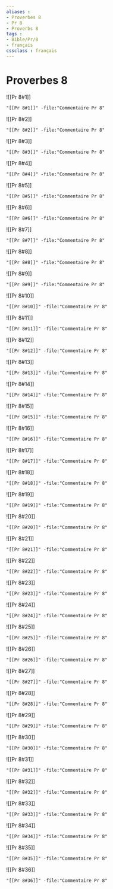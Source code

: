 ```yaml
---
aliases : 
- Proverbes 8
- Pr 8
- Proverbs 8
tags : 
- Bible/Pr/8
- français
cssclass : français
---
```


# Proverbes 8

![[Pr 8#1]]

```query
"[[Pr 8#1]]" -file:"Commentaire Pr 8"
```

![[Pr 8#2]]

```query
"[[Pr 8#2]]" -file:"Commentaire Pr 8"
```

![[Pr 8#3]]

```query
"[[Pr 8#3]]" -file:"Commentaire Pr 8"
```

![[Pr 8#4]]

```query
"[[Pr 8#4]]" -file:"Commentaire Pr 8"
```

![[Pr 8#5]]

```query
"[[Pr 8#5]]" -file:"Commentaire Pr 8"
```

![[Pr 8#6]]

```query
"[[Pr 8#6]]" -file:"Commentaire Pr 8"
```

![[Pr 8#7]]

```query
"[[Pr 8#7]]" -file:"Commentaire Pr 8"
```

![[Pr 8#8]]

```query
"[[Pr 8#8]]" -file:"Commentaire Pr 8"
```

![[Pr 8#9]]

```query
"[[Pr 8#9]]" -file:"Commentaire Pr 8"
```

![[Pr 8#10]]

```query
"[[Pr 8#10]]" -file:"Commentaire Pr 8"
```

![[Pr 8#11]]

```query
"[[Pr 8#11]]" -file:"Commentaire Pr 8"
```

![[Pr 8#12]]

```query
"[[Pr 8#12]]" -file:"Commentaire Pr 8"
```

![[Pr 8#13]]

```query
"[[Pr 8#13]]" -file:"Commentaire Pr 8"
```

![[Pr 8#14]]

```query
"[[Pr 8#14]]" -file:"Commentaire Pr 8"
```

![[Pr 8#15]]

```query
"[[Pr 8#15]]" -file:"Commentaire Pr 8"
```

![[Pr 8#16]]

```query
"[[Pr 8#16]]" -file:"Commentaire Pr 8"
```

![[Pr 8#17]]

```query
"[[Pr 8#17]]" -file:"Commentaire Pr 8"
```

![[Pr 8#18]]

```query
"[[Pr 8#18]]" -file:"Commentaire Pr 8"
```

![[Pr 8#19]]

```query
"[[Pr 8#19]]" -file:"Commentaire Pr 8"
```

![[Pr 8#20]]

```query
"[[Pr 8#20]]" -file:"Commentaire Pr 8"
```

![[Pr 8#21]]

```query
"[[Pr 8#21]]" -file:"Commentaire Pr 8"
```

![[Pr 8#22]]

```query
"[[Pr 8#22]]" -file:"Commentaire Pr 8"
```

![[Pr 8#23]]

```query
"[[Pr 8#23]]" -file:"Commentaire Pr 8"
```

![[Pr 8#24]]

```query
"[[Pr 8#24]]" -file:"Commentaire Pr 8"
```

![[Pr 8#25]]

```query
"[[Pr 8#25]]" -file:"Commentaire Pr 8"
```

![[Pr 8#26]]

```query
"[[Pr 8#26]]" -file:"Commentaire Pr 8"
```

![[Pr 8#27]]

```query
"[[Pr 8#27]]" -file:"Commentaire Pr 8"
```

![[Pr 8#28]]

```query
"[[Pr 8#28]]" -file:"Commentaire Pr 8"
```

![[Pr 8#29]]

```query
"[[Pr 8#29]]" -file:"Commentaire Pr 8"
```

![[Pr 8#30]]

```query
"[[Pr 8#30]]" -file:"Commentaire Pr 8"
```

![[Pr 8#31]]

```query
"[[Pr 8#31]]" -file:"Commentaire Pr 8"
```

![[Pr 8#32]]

```query
"[[Pr 8#32]]" -file:"Commentaire Pr 8"
```

![[Pr 8#33]]

```query
"[[Pr 8#33]]" -file:"Commentaire Pr 8"
```

![[Pr 8#34]]

```query
"[[Pr 8#34]]" -file:"Commentaire Pr 8"
```

![[Pr 8#35]]

```query
"[[Pr 8#35]]" -file:"Commentaire Pr 8"
```

![[Pr 8#36]]

```query
"[[Pr 8#36]]" -file:"Commentaire Pr 8"
```

